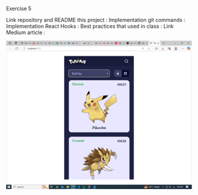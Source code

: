 Exercise 5

Link repository and README this project :
Implementation git commands :
Implementation React Hooks :
Best practices that used in class :
Link Medium article :

![alt text](image.png)